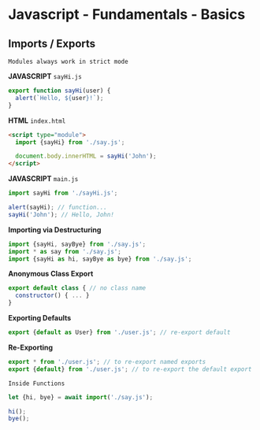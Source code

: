 # Javascript - Fundamentals - Basics

## Imports / Exports

`Modules always work in strict mode`

**JAVASCRIPT** `sayHi.js`

```javascript
export function sayHi(user) {
  alert(`Hello, ${user}!`);
}
```

**HTML** `index.html`

```html
<script type="module">
  import {sayHi} from './say.js';

  document.body.innerHTML = sayHi('John');
</script>
```

**JAVASCRIPT** `main.js`

```javascript
import sayHi from './sayHi.js';

alert(sayHi); // function...
sayHi('John'); // Hello, John!
```

**Importing via Destructuring**

```javascript
import {sayHi, sayBye} from './say.js';
import * as say from './say.js';
import {sayHi as hi, sayBye as bye} from './say.js';
```

**Anonymous Class Export**

```javascript
export default class { // no class name
  constructor() { ... }
}
```

**Exporting Defaults**

```javascript
export {default as User} from './user.js'; // re-export default
```

**Re-Exporting**

```javascript
export * from './user.js'; // to re-export named exports
export {default} from './user.js'; // to re-export the default export
```

`Inside Functions`

```javascript
let {hi, bye} = await import('./say.js');

hi();
bye();
```



